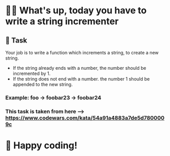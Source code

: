 # ✌🏻 What's up, today you have to write a string incrementer
## 🎯 Task
Your job is to write a function which increments a string, to create a new string.
- If the string already ends with a number, the number should be incremented by 1.
- If the string does not end with a number. the number 1 should be appended to the new string.

### Example: foo -> foobar23 -> foobar24

### This task is taken from here --> https://www.codewars.com/kata/54a91a4883a7de5d7800009c

# 👾 Happy coding!

